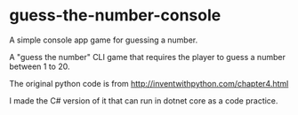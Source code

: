 # guess-the-number-console
A simple console app game for guessing a number.

A "guess the number" CLI game that requires the player to guess a number between 1 to 20. 

The original python code is from http://inventwithpython.com/chapter4.html

I made the C# version of it that can run in dotnet core as a code practice.